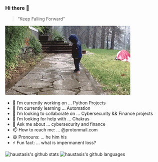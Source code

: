 ### Hi there 👋

> “Keep Falling Forward”

![keep](https://github.com/haustasis/haustasis/blob/master/keeptrying.gif)

- 🔭 I’m currently working on ... Python Projects
- 🌱 I’m currently learning ... Automation
- 👯 I’m looking to collaborate on ... Cybersecurity && Finance projects
- 🤔 I’m looking for help with ... Chakras
- 💬 Ask me about ... cybersecurity and finance
- 📫 How to reach me: ... @protonmail.com
- 😄 Pronouns: ... he him his
- ⚡ Fun fact: ... what is impermanent loss?


![haustasis's github stats](https://github-readme-stats.vercel.app/api?username=haustasis&show_icons=true&include_all_commits=true)
![haustasis's github languages](https://github-readme-stats.vercel.app/api/top-langs/?username=haustasis&layout=compact)

